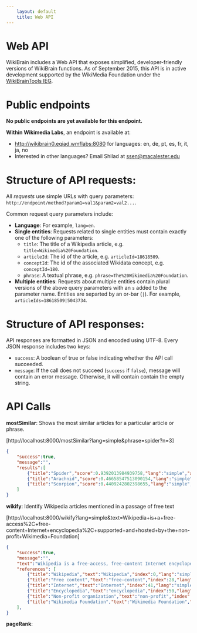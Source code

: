 ```yaml
---
    layout: default
    title: Web API
---
```

# Web API

WikiBrain includes a Web API that exposes simplified, developer-friendly versions of WikiBrain functions. 
As of September 2015, this API is in active development supported by the WikiMedia Foundation under the [WikiBrainTools IEG](https://meta.wikimedia.org/wiki/Grants:IEG/WikiBrainTools).

# Public endpoints

**No public endpoints are yet available for this endpoint.**

**Within Wikimedia Labs**, an endpoint is available  at:

* http://wikibrain0.eqiad.wmflabs:8080 for languages: en, de, pt, es, fr, it, ja, no
* Interested in other languages? Email Shilad at ssen@macalester.edu

# Structure of API requests:

All *requests* use simple URLs with query parameters:
    `http://endpoint/method?param1=val1&param2=val2...`.

Common request query parameters include:

* **Language**: For example, `lang=en`.
* **Single entities**: Requests related to single entities must contain exactly one of the following parameters:
  * `title`: The title of a Wikipedia article, e.g. `title=Wikimedia%20Foundation`.
  * `articleId`: The id of the article, e.g. `articleId=18618509`.
  * `conceptId`: The id of the associated Wikidata concept, e.g. `conceptId=180`.
  * `phrase`: A textual phrase, e.g. `phrase=The%20Wikimedia%20Foundation`.
* **Multiple entities**: Requests about multiple entities contain plural versions of the above query parameters with an `s` added to the parameter name. Entities are separted by an or-bar (`|`). For example, `articleIds=18618509|5043734`.

# Structure of API responses:

API responses are formatted in JSON and encoded using UTF-8. Every JSON response includes two keys:

 * `success`: A boolean of true or false indicating whether the API call succeeded.
 * `message`: If the call does not succeed (`success` if `false`), message will contain an error message. Otherwise, it will contain contain the empty string.

# API Calls

**mostSimilar**: Shows the most similar articles for a particular article or phrase.

[http://localhost:8000/mostSimilar?lang=simple&phrase=spider?n=3]

```json
{
    "success":true,
    "message":"",
    "results":[
        {"title":"Spider","score":0.9392013984939758,"lang":"simple","articleId":19903},
        {"title":"Arachnid","score":0.46658547513090154,"lang":"simple","articleId":22923},
        {"title":"Scorpion","score":0.4409242802398655,"lang":"simple","articleId":22045}
    ]
}
```
**wikify**: Identify Wikipedia articles mentioned in a passage of free text

[http://localhost:8000/wikify?lang=simple&text=Wikipedia+is+a+free-access%2C+free-content+Internet+encyclopedia%2C+supported+and+hosted+by+the+non-profit+Wikimedia+Foundation]

```json
{
    "success":true,
    "message":"",
    "text":"Wikipedia is a free-access, free-content Internet encyclopedia, supported and hosted by the non-profit Wikimedia Foundation.",
    "references": [
        {"title":"Wikipedia","text":"Wikipedia","index":0,"lang":"simple","articleId":27263},
        {"title":"Free content","text":"free-content","index":28,"lang":"simple","articleId":129718},
        {"title":"Internet","text":"Internet","index":41,"lang":"simple","articleId":362},
        {"title":"Encyclopedia","text":"encyclopedia","index":50,"lang":"simple","articleId":217},
        {"title":"Non-profit organization","text":"non-profit","index":92,"lang":"simple","articleId":83609},
        {"title":"Wikimedia Foundation","text":"Wikimedia Foundation","index":103,"lang":"simple","articleId":224356}
    ],
}
```
**pageRank**: 
